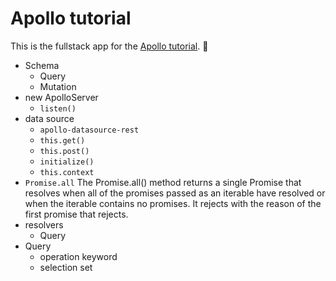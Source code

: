 # Apollo tutorial

This is the fullstack app for the [Apollo tutorial](http://apollographql.com/docs/tutorial/introduction.html). 🚀

- Schema
  - Query
  - Mutation
- new ApolloServer
  - `listen()`
- data source
  - `apollo-datasource-rest`
  - `this.get()`
  - `this.post()`
  - `initialize()`
  - `this.context`
- `Promise.all` The Promise.all() method returns a single Promise that resolves when all of the promises passed as an iterable have resolved or when the iterable contains no promises. It rejects with the reason of the first promise that rejects.
- resolvers
  - Query
- Query
  - operation keyword
  - selection set

